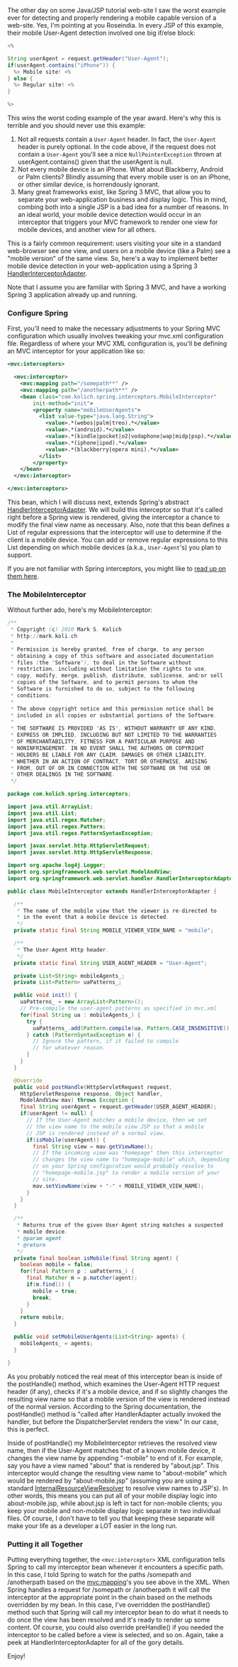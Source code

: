 The other day on some Java/JSP tutorial web-site I saw the worst example ever for detecting and properly rendering a mobile capable version of a web-site.  Yes, I'm pointing at you Roseindia.  In every JSP of this example, their mobile User-Agent detection involved one big if/else block:

```java
<%

String userAgent = request.getHeader("User-Agent");
if(userAgent.contains("iPhone")) {
  %> Mobile site! <%
} else {
  %> Regular site! <%
}

%>
```

This wins the worst coding example of the year award.  Here's why this is terrible and you should never use this example:

1. Not all requests contain a `User-Agent` header.  In fact, the `User-Agent` header is purely optional.  In the code above, if the request does not contain a `User-Agent` you'll see a nice `NullPointerException` thrown at userAgent.contains() given that the userAgent is null.
2. Not every mobile device is an iPhone.  What about Blackberry, Android or Palm clients?  Blindly assuming that every mobile user is on an iPhone, or other similar device, is horrendously ignorant.
3. Many great frameworks exist, like Spring 3 MVC, that allow you to separate your web-application business and display logic.  This in mind, combing both into a single JSP is a bad idea for a number of reasons.  In an ideal world, your mobile device detection would occur in an interceptor that triggers your MVC framework to render one view for mobile devices, and another view for all others.

This is a fairly common requirement: users visiting your site in a standard web-browser see one view, and users on a mobile device (like a Palm) see a "mobile version" of the same view.  So, here's a way to implement better mobile device detection in your web-application using a Spring 3 [HandlerInterceptorAdapter](http://static.springsource.org/spring/docs/3.0.x/javadoc-api/org/springframework/web/portlet/handler/HandlerInterceptorAdapter.html).

Note that I assume you are familiar with Spring 3 MVC, and have a working Spring 3 application already up and running.

### Configure Spring

First, you'll need to make the necessary adjustments to your Spring MVC configuration which usually involves tweaking your mvc.xml configuration file.  Regardless of where your MVC XML configuration is, you'll be defining an MVC interceptor for your application like so:

```xml
<mvc:interceptors>

  <mvc:interceptor>
    <mvc:mapping path="/somepath**" />
    <mvc:mapping path="/anotherpath**" />
    <bean class="com.kolich.spring.interceptors.MobileInterceptor"
        init-method="init">
        <property name="mobileUserAgents">
          <list value-type="java.lang.String">
            <value>.*(webos|palm|treo).*</value>
            <value>.*(android).*</value>
            <value>.*(kindle|pocket|o2|vodaphone|wap|midp|psp).*</value>
            <value>.*(iphone|ipod).*</value>
            <value>.*(blackberry|opera mini).*</value>
          </list>
        </property>
    </bean>
  </mvc:interceptor>

</mvc:interceptors>
```

This bean, which I will discuss next, extends Spring's abstract [HandlerInterceptorAdapter](http://static.springsource.org/spring/docs/3.0.x/javadoc-api/org/springframework/web/servlet/handler/HandlerInterceptorAdapter.html).  We will build this interceptor so that it's called right before a Spring view is rendered, giving the interceptor a chance to modify the final view name as necessary.  Also, note that this bean defines a List of regular expressions that the interceptor will use to determine if the client is a mobile device.  You can add or remove regular expressions to this List depending on which mobile devices (a.k.a., `User-Agent`'s) you plan to support.

If you are not familiar with Spring interceptors, you might like to [read up on them here](http://static.springsource.org/spring/docs/3.0.x/spring-framework-reference/htmlsingle/spring-framework-reference.html#mvc-handlermapping-interceptor).

### The MobileInterceptor

Without further ado, here's my MobileInterceptor:

```java
/**
 * Copyright (c) 2010 Mark S. Kolich
 * http://mark.koli.ch
 *
 * Permission is hereby granted, free of charge, to any person
 * obtaining a copy of this software and associated documentation
 * files (the "Software"), to deal in the Software without
 * restriction, including without limitation the rights to use,
 * copy, modify, merge, publish, distribute, sublicense, and/or sell
 * copies of the Software, and to permit persons to whom the
 * Software is furnished to do so, subject to the following
 * conditions:
 *
 * The above copyright notice and this permission notice shall be
 * included in all copies or substantial portions of the Software.
 *
 * THE SOFTWARE IS PROVIDED "AS IS", WITHOUT WARRANTY OF ANY KIND,
 * EXPRESS OR IMPLIED, INCLUDING BUT NOT LIMITED TO THE WARRANTIES
 * OF MERCHANTABILITY, FITNESS FOR A PARTICULAR PURPOSE AND
 * NONINFRINGEMENT. IN NO EVENT SHALL THE AUTHORS OR COPYRIGHT
 * HOLDERS BE LIABLE FOR ANY CLAIM, DAMAGES OR OTHER LIABILITY,
 * WHETHER IN AN ACTION OF CONTRACT, TORT OR OTHERWISE, ARISING
 * FROM, OUT OF OR IN CONNECTION WITH THE SOFTWARE OR THE USE OR
 * OTHER DEALINGS IN THE SOFTWARE.
 */

package com.kolich.spring.interceptors;

import java.util.ArrayList;
import java.util.List;
import java.util.regex.Matcher;
import java.util.regex.Pattern;
import java.util.regex.PatternSyntaxException;

import javax.servlet.http.HttpServletRequest;
import javax.servlet.http.HttpServletResponse;

import org.apache.log4j.Logger;
import org.springframework.web.servlet.ModelAndView;
import org.springframework.web.servlet.handler.HandlerInterceptorAdapter;

public class MobileInterceptor extends HandlerInterceptorAdapter {

  /**
   * The name of the mobile view that the viewer is re-directed to
   * in the event that a mobile device is detected.
   */
  private static final String MOBILE_VIEWER_VIEW_NAME = "mobile";

  /**
   * The User-Agent Http header.
   */
  private static final String USER_AGENT_HEADER = "User-Agent";

  private List<String> mobileAgents_;
  private List<Pattern> uaPatterns_;

  public void init() {
    uaPatterns_ = new ArrayList<Pattern>();
    // Pre-compile the user-agent patterns as specified in mvc.xml
    for(final String ua : mobileAgents_) {
      try {
        uaPatterns_.add(Pattern.compile(ua, Pattern.CASE_INSENSITIVE));
      } catch (PatternSyntaxException e) {
        // Ignore the pattern, if it failed to compile
        // for whatever reason.
      }
    }
  }

  @Override
  public void postHandle(HttpServletRequest request,
    HttpServletResponse response, Object handler,
    ModelAndView mav) throws Exception {
    final String userAgent = request.getHeader(USER_AGENT_HEADER);
    if(userAgent != null) {
      // If the User-Agent matches a mobile device, then we set
      // the view name to the mobile view JSP so that a mobile
      // JSP is rendered instead of a normal view.
      if(isMobile(userAgent)) {
        final String view = mav.getViewName();
        // If the incoming view was "homepage" then this interceptor
        // changes the view name to "homepage-mobile" which, depending
        // on your Spring configuration would probably resolve to
        // "homepage-mobile.jsp" to render a mobile version of your
        // site.
        mav.setViewName(view + "-" + MOBILE_VIEWER_VIEW_NAME);
      }
    }
  }

  /**
   * Returns true of the given User-Agent string matches a suspected
   * mobile device.
   * @param agent
   * @return
   */
  private final boolean isMobile(final String agent) {
    boolean mobile = false;
    for(final Pattern p : uaPatterns_) {
      final Matcher m = p.matcher(agent);
      if(m.find()) {
        mobile = true;
        break;
      }
    }
    return mobile;
  }

  public void setMobileUserAgents(List<String> agents) {
    mobileAgents_ = agents;
  }

}
```

As you probably noticed the real meat of this interceptor bean is inside of the postHandle() method, which examines the User-Agent HTTP request header (if any), checks if it's a mobile device, and if so slightly changes the resulting view name so that a mobile version of the view is rendered instead of the normal version.  According to the Spring documentation, the postHandle() method is "called after HandlerAdapter actually invoked the handler, but before the DispatcherServlet renders the view."  In our case, this is perfect.

Inside of postHandle() my MobileInterceptor retrieves the resolved view name, then if the User-Agent matches that of a known mobile device, it changes the view name by appending "-mobile" to end of it.  For example, say you have a view named "about" that is rendered by "about.jsp".  This interceptor would change the resulting view name to "about-mobile" which would be rendered by "about-mobile.jsp" (assuming you are using a standard [InternalResourceViewResolver](http://static.springsource.org/spring/docs/3.0.x/javadoc-api/org/springframework/web/servlet/view/InternalResourceViewResolver.html) to resolve view names to JSP's).  In other words, this means you can put all of your mobile display logic into about-mobile.jsp, while about.jsp is left in tact for non-mobile clients; you keep your mobile and non-mobile display logic separate in two individual files.  Of course, I don't have to tell you that keeping these separate will make your life as a developer a LOT easier in the long run.

### Putting it all Together

Putting everything together, the `<mvc:interceptor>` XML configuration tells Spring to call my interceptor bean whenever it encounters a specific path.  In this case, I told Spring to watch for the paths /somepath and /anotherpath based on the <mvc:mapping>'s you see above in the XML.  When Spring handles a request for /somepath or /anotherpath it will call the interceptor at the appropriate point in the chain based on the methods overridden by my bean.  In this case, I've overridden the postHandle() method such that Spring will call my interceptor bean to do what it needs to do once the view has been resolved and it's ready to render up some content.  Of course, you could also override preHandle() if you needed the interceptor to be called before a view is selected, and so on.  Again, take a peek at HandlerInterceptorAdapter for all of the gory details.

Enjoy!

